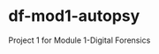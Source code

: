 # df-mod1-autopsy
 Project 1 for Module 1-Digital Forensics

<head>
<title>Autopsy Forensic Report for case C1Prj01</title>
<link rel="icon" type="image/ico" href="contentfavicon.ico" />
<meta http-equiv="Content-Type" content="text/html; charset=utf-8">
</head>
<frameset cols="350px,*">
<frame src="content\nav.html" name="nav">
<frame src="content\summary.html" name="content">
<noframes>Your browser is not compatible with our frame setup.<br />
Please see <a href="content
av.html">the navigation page</a> for artifact links,<br />
and <a href="contentsummary.html">the summary page</a> for a case summary.</noframes>
</frameset>
</html>
